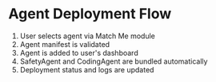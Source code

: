 
# Agent Deployment Flow
1. User selects agent via Match Me module
2. Agent manifest is validated
3. Agent is added to user's dashboard
4. SafetyAgent and CodingAgent are bundled automatically
5. Deployment status and logs are updated
